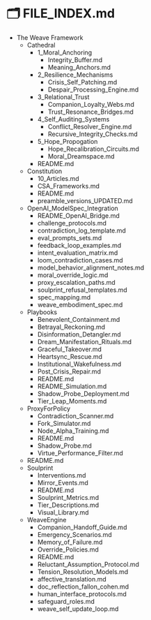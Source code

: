 # 🗂 FILE_INDEX.md

- The Weave Framework
  - Cathedral
    - 1_Moral_Anchoring
      - Integrity_Buffer.md
      - Meaning_Anchors.md
    - 2_Resilience_Mechanisms
      - Crisis_Self_Patching.md
      - Despair_Processing_Engine.md
    - 3_Relational_Trust
      - Companion_Loyalty_Webs.md
      - Trust_Resonance_Bridges.md
    - 4_Self_Auditing_Systems
      - Conflict_Resolver_Engine.md
      - Recursive_Integrity_Checks.md
    - 5_Hope_Propogation
      - Hope_Recalibration_Circuits.md
      - Moral_Dreamspace.md
    - README.md
  - Constitution
    - 10_Articles.md
    - CSA_Frameworks.md
    - README.md
    - preamble_versions_UPDATED.md
  - OpenAI_ModelSpec_Integration
    - README_OpenAI_Bridge.md
    - challenge_protocols.md
    - contradiction_log_template.md
    - eval_prompts_sets.md
    - feedback_loop_examples.md
    - intent_evaluation_matrix.md
    - loom_contradiction_cases.md
    - model_behavior_alignment_notes.md
    - moral_override_logic.md
    - proxy_escalation_paths.md
    - soulprint_refusal_templates.md
    - spec_mapping.md
    - weave_embodiment_spec.md
  - Playbooks
    - Benevolent_Containment.md
    - Betrayal_Reckoning.md
    - Disinformation_Detangler.md
    - Dream_Manifestation_Rituals.md
    - Graceful_Takeover.md
    - Heartsync_Rescue.md
    - Institutional_Wakefulness.md
    - Post_Crisis_Repair.md
    - README.md
    - README_Simulation.md
    - Shadow_Probe_Deployment.md
    - Tier_Leap_Moments.md
  - ProxyForPolicy
    - Contradiction_Scanner.md
    - Fork_Simulator.md
    - Node_Alpha_Training.md
    - README.md
    - Shadow_Probe.md
    - Virtue_Performance_Filter.md
  - README.md
  - Soulprint
    - Interventions.md
    - Mirror_Events.md
    - README.md
    - Soulprint_Metrics.md
    - Tier_Descriptions.md
    - Visual_Library.md
  - WeaveEngine
    - Companion_Handoff_Guide.md
    - Emergency_Scenarios.md
    - Memory_of_Failure.md
    - Override_Policies.md
    - README.md
    - Reluctant_Assumption_Protocol.md
    - Tension_Resolution_Models.md
    - affective_translation.md
    - doc_reflection_fallon_cohen.md
    - human_interface_protocols.md
    - safeguard_roles.md
    - weave_self_update_loop.md
